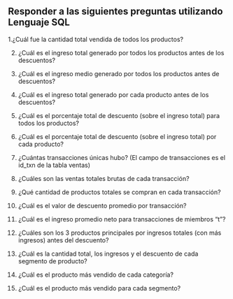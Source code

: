 ## Responder a las siguientes preguntas utilizando Lenguaje SQL


1.¿Cuál fue la cantidad total vendida de todos los productos?

2. ¿Cuál es el ingreso total generado por todos los productos antes de los
descuentos?

3. ¿Cuál es el ingreso medio generado por todos los productos antes de
descuentos?

4. ¿Cuál es el ingreso total generado por cada producto antes de los descuentos?

5. ¿Cuál es el porcentaje total de descuento (sobre el ingreso total) para todos los productos?

6. ¿Cuál es el porcentaje total de descuento (sobre el ingreso total) por cada producto?

7. ¿Cuántas transacciones únicas hubo? (El campo de transacciones es el id_txn de
la tabla ventas)

8. ¿Cuáles son las ventas totales brutas de cada transacción?

9. ¿Qué cantidad de productos totales se compran en cada transacción?

10. ¿Cuál es el valor de descuento promedio por transacción?

11. ¿Cuál es el ingreso promedio neto para transacciones de miembros “t”?

12. ¿Cuáles son los 3 productos principales por ingresos totales (con más ingresos) antes del
descuento?

13. ¿Cuál es la cantidad total, los ingresos y el descuento de cada segmento de
producto?

14. ¿Cuál es el producto más vendido de cada categoría?

15. ¿Cuál es el producto más vendido para cada segmento?


